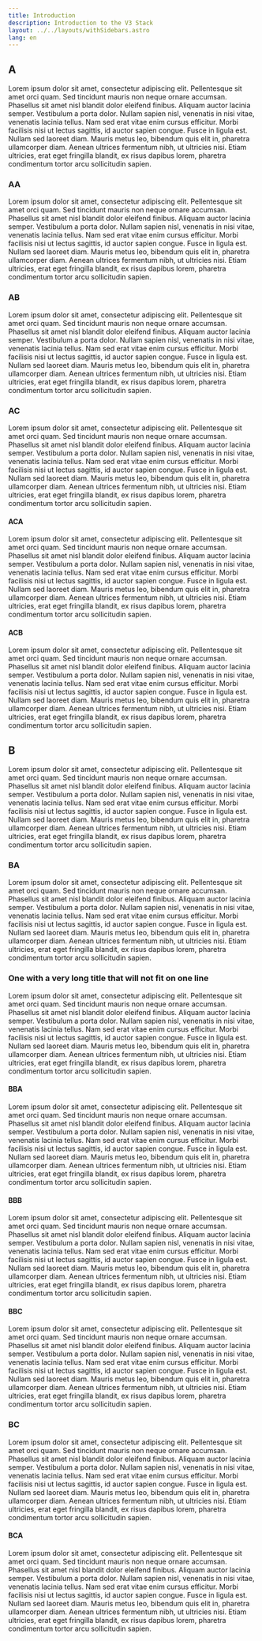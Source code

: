 ```yaml
---
title: Introduction
description: Introduction to the V3 Stack
layout: ../../layouts/withSidebars.astro
lang: en
---
```


## A

Lorem ipsum dolor sit amet, consectetur adipiscing elit. Pellentesque sit amet orci quam. Sed tincidunt mauris non neque ornare accumsan. Phasellus sit amet nisl blandit dolor eleifend finibus. Aliquam auctor lacinia semper. Vestibulum a porta dolor. Nullam sapien nisl, venenatis in nisi vitae, venenatis lacinia tellus. Nam sed erat vitae enim cursus efficitur. Morbi facilisis nisi ut lectus sagittis, id auctor sapien congue. Fusce in ligula est. Nullam sed laoreet diam. Mauris metus leo, bibendum quis elit in, pharetra ullamcorper diam. Aenean ultrices fermentum nibh, ut ultricies nisi. Etiam ultricies, erat eget fringilla blandit, ex risus dapibus lorem, pharetra condimentum tortor arcu sollicitudin sapien.

### AA

Lorem ipsum dolor sit amet, consectetur adipiscing elit. Pellentesque sit amet orci quam. Sed tincidunt mauris non neque ornare accumsan. Phasellus sit amet nisl blandit dolor eleifend finibus. Aliquam auctor lacinia semper. Vestibulum a porta dolor. Nullam sapien nisl, venenatis in nisi vitae, venenatis lacinia tellus. Nam sed erat vitae enim cursus efficitur. Morbi facilisis nisi ut lectus sagittis, id auctor sapien congue. Fusce in ligula est. Nullam sed laoreet diam. Mauris metus leo, bibendum quis elit in, pharetra ullamcorper diam. Aenean ultrices fermentum nibh, ut ultricies nisi. Etiam ultricies, erat eget fringilla blandit, ex risus dapibus lorem, pharetra condimentum tortor arcu sollicitudin sapien.

### AB

Lorem ipsum dolor sit amet, consectetur adipiscing elit. Pellentesque sit amet orci quam. Sed tincidunt mauris non neque ornare accumsan. Phasellus sit amet nisl blandit dolor eleifend finibus. Aliquam auctor lacinia semper. Vestibulum a porta dolor. Nullam sapien nisl, venenatis in nisi vitae, venenatis lacinia tellus. Nam sed erat vitae enim cursus efficitur. Morbi facilisis nisi ut lectus sagittis, id auctor sapien congue. Fusce in ligula est. Nullam sed laoreet diam. Mauris metus leo, bibendum quis elit in, pharetra ullamcorper diam. Aenean ultrices fermentum nibh, ut ultricies nisi. Etiam ultricies, erat eget fringilla blandit, ex risus dapibus lorem, pharetra condimentum tortor arcu sollicitudin sapien.

### AC

Lorem ipsum dolor sit amet, consectetur adipiscing elit. Pellentesque sit amet orci quam. Sed tincidunt mauris non neque ornare accumsan. Phasellus sit amet nisl blandit dolor eleifend finibus. Aliquam auctor lacinia semper. Vestibulum a porta dolor. Nullam sapien nisl, venenatis in nisi vitae, venenatis lacinia tellus. Nam sed erat vitae enim cursus efficitur. Morbi facilisis nisi ut lectus sagittis, id auctor sapien congue. Fusce in ligula est. Nullam sed laoreet diam. Mauris metus leo, bibendum quis elit in, pharetra ullamcorper diam. Aenean ultrices fermentum nibh, ut ultricies nisi. Etiam ultricies, erat eget fringilla blandit, ex risus dapibus lorem, pharetra condimentum tortor arcu sollicitudin sapien.

#### ACA

Lorem ipsum dolor sit amet, consectetur adipiscing elit. Pellentesque sit amet orci quam. Sed tincidunt mauris non neque ornare accumsan. Phasellus sit amet nisl blandit dolor eleifend finibus. Aliquam auctor lacinia semper. Vestibulum a porta dolor. Nullam sapien nisl, venenatis in nisi vitae, venenatis lacinia tellus. Nam sed erat vitae enim cursus efficitur. Morbi facilisis nisi ut lectus sagittis, id auctor sapien congue. Fusce in ligula est. Nullam sed laoreet diam. Mauris metus leo, bibendum quis elit in, pharetra ullamcorper diam. Aenean ultrices fermentum nibh, ut ultricies nisi. Etiam ultricies, erat eget fringilla blandit, ex risus dapibus lorem, pharetra condimentum tortor arcu sollicitudin sapien.

#### ACB

Lorem ipsum dolor sit amet, consectetur adipiscing elit. Pellentesque sit amet orci quam. Sed tincidunt mauris non neque ornare accumsan. Phasellus sit amet nisl blandit dolor eleifend finibus. Aliquam auctor lacinia semper. Vestibulum a porta dolor. Nullam sapien nisl, venenatis in nisi vitae, venenatis lacinia tellus. Nam sed erat vitae enim cursus efficitur. Morbi facilisis nisi ut lectus sagittis, id auctor sapien congue. Fusce in ligula est. Nullam sed laoreet diam. Mauris metus leo, bibendum quis elit in, pharetra ullamcorper diam. Aenean ultrices fermentum nibh, ut ultricies nisi. Etiam ultricies, erat eget fringilla blandit, ex risus dapibus lorem, pharetra condimentum tortor arcu sollicitudin sapien.

## B

Lorem ipsum dolor sit amet, consectetur adipiscing elit. Pellentesque sit amet orci quam. Sed tincidunt mauris non neque ornare accumsan. Phasellus sit amet nisl blandit dolor eleifend finibus. Aliquam auctor lacinia semper. Vestibulum a porta dolor. Nullam sapien nisl, venenatis in nisi vitae, venenatis lacinia tellus. Nam sed erat vitae enim cursus efficitur. Morbi facilisis nisi ut lectus sagittis, id auctor sapien congue. Fusce in ligula est. Nullam sed laoreet diam. Mauris metus leo, bibendum quis elit in, pharetra ullamcorper diam. Aenean ultrices fermentum nibh, ut ultricies nisi. Etiam ultricies, erat eget fringilla blandit, ex risus dapibus lorem, pharetra condimentum tortor arcu sollicitudin sapien.

### BA

Lorem ipsum dolor sit amet, consectetur adipiscing elit. Pellentesque sit amet orci quam. Sed tincidunt mauris non neque ornare accumsan. Phasellus sit amet nisl blandit dolor eleifend finibus. Aliquam auctor lacinia semper. Vestibulum a porta dolor. Nullam sapien nisl, venenatis in nisi vitae, venenatis lacinia tellus. Nam sed erat vitae enim cursus efficitur. Morbi facilisis nisi ut lectus sagittis, id auctor sapien congue. Fusce in ligula est. Nullam sed laoreet diam. Mauris metus leo, bibendum quis elit in, pharetra ullamcorper diam. Aenean ultrices fermentum nibh, ut ultricies nisi. Etiam ultricies, erat eget fringilla blandit, ex risus dapibus lorem, pharetra condimentum tortor arcu sollicitudin sapien.

### One with a very long title that will not fit on one line

Lorem ipsum dolor sit amet, consectetur adipiscing elit. Pellentesque sit amet orci quam. Sed tincidunt mauris non neque ornare accumsan. Phasellus sit amet nisl blandit dolor eleifend finibus. Aliquam auctor lacinia semper. Vestibulum a porta dolor. Nullam sapien nisl, venenatis in nisi vitae, venenatis lacinia tellus. Nam sed erat vitae enim cursus efficitur. Morbi facilisis nisi ut lectus sagittis, id auctor sapien congue. Fusce in ligula est. Nullam sed laoreet diam. Mauris metus leo, bibendum quis elit in, pharetra ullamcorper diam. Aenean ultrices fermentum nibh, ut ultricies nisi. Etiam ultricies, erat eget fringilla blandit, ex risus dapibus lorem, pharetra condimentum tortor arcu sollicitudin sapien.

#### BBA

Lorem ipsum dolor sit amet, consectetur adipiscing elit. Pellentesque sit amet orci quam. Sed tincidunt mauris non neque ornare accumsan. Phasellus sit amet nisl blandit dolor eleifend finibus. Aliquam auctor lacinia semper. Vestibulum a porta dolor. Nullam sapien nisl, venenatis in nisi vitae, venenatis lacinia tellus. Nam sed erat vitae enim cursus efficitur. Morbi facilisis nisi ut lectus sagittis, id auctor sapien congue. Fusce in ligula est. Nullam sed laoreet diam. Mauris metus leo, bibendum quis elit in, pharetra ullamcorper diam. Aenean ultrices fermentum nibh, ut ultricies nisi. Etiam ultricies, erat eget fringilla blandit, ex risus dapibus lorem, pharetra condimentum tortor arcu sollicitudin sapien.

#### BBB

Lorem ipsum dolor sit amet, consectetur adipiscing elit. Pellentesque sit amet orci quam. Sed tincidunt mauris non neque ornare accumsan. Phasellus sit amet nisl blandit dolor eleifend finibus. Aliquam auctor lacinia semper. Vestibulum a porta dolor. Nullam sapien nisl, venenatis in nisi vitae, venenatis lacinia tellus. Nam sed erat vitae enim cursus efficitur. Morbi facilisis nisi ut lectus sagittis, id auctor sapien congue. Fusce in ligula est. Nullam sed laoreet diam. Mauris metus leo, bibendum quis elit in, pharetra ullamcorper diam. Aenean ultrices fermentum nibh, ut ultricies nisi. Etiam ultricies, erat eget fringilla blandit, ex risus dapibus lorem, pharetra condimentum tortor arcu sollicitudin sapien.

#### BBC

Lorem ipsum dolor sit amet, consectetur adipiscing elit. Pellentesque sit amet orci quam. Sed tincidunt mauris non neque ornare accumsan. Phasellus sit amet nisl blandit dolor eleifend finibus. Aliquam auctor lacinia semper. Vestibulum a porta dolor. Nullam sapien nisl, venenatis in nisi vitae, venenatis lacinia tellus. Nam sed erat vitae enim cursus efficitur. Morbi facilisis nisi ut lectus sagittis, id auctor sapien congue. Fusce in ligula est. Nullam sed laoreet diam. Mauris metus leo, bibendum quis elit in, pharetra ullamcorper diam. Aenean ultrices fermentum nibh, ut ultricies nisi. Etiam ultricies, erat eget fringilla blandit, ex risus dapibus lorem, pharetra condimentum tortor arcu sollicitudin sapien.

### BC

Lorem ipsum dolor sit amet, consectetur adipiscing elit. Pellentesque sit amet orci quam. Sed tincidunt mauris non neque ornare accumsan. Phasellus sit amet nisl blandit dolor eleifend finibus. Aliquam auctor lacinia semper. Vestibulum a porta dolor. Nullam sapien nisl, venenatis in nisi vitae, venenatis lacinia tellus. Nam sed erat vitae enim cursus efficitur. Morbi facilisis nisi ut lectus sagittis, id auctor sapien congue. Fusce in ligula est. Nullam sed laoreet diam. Mauris metus leo, bibendum quis elit in, pharetra ullamcorper diam. Aenean ultrices fermentum nibh, ut ultricies nisi. Etiam ultricies, erat eget fringilla blandit, ex risus dapibus lorem, pharetra condimentum tortor arcu sollicitudin sapien.

#### BCA

Lorem ipsum dolor sit amet, consectetur adipiscing elit. Pellentesque sit amet orci quam. Sed tincidunt mauris non neque ornare accumsan. Phasellus sit amet nisl blandit dolor eleifend finibus. Aliquam auctor lacinia semper. Vestibulum a porta dolor. Nullam sapien nisl, venenatis in nisi vitae, venenatis lacinia tellus. Nam sed erat vitae enim cursus efficitur. Morbi facilisis nisi ut lectus sagittis, id auctor sapien congue. Fusce in ligula est. Nullam sed laoreet diam. Mauris metus leo, bibendum quis elit in, pharetra ullamcorper diam. Aenean ultrices fermentum nibh, ut ultricies nisi. Etiam ultricies, erat eget fringilla blandit, ex risus dapibus lorem, pharetra condimentum tortor arcu sollicitudin sapien.

